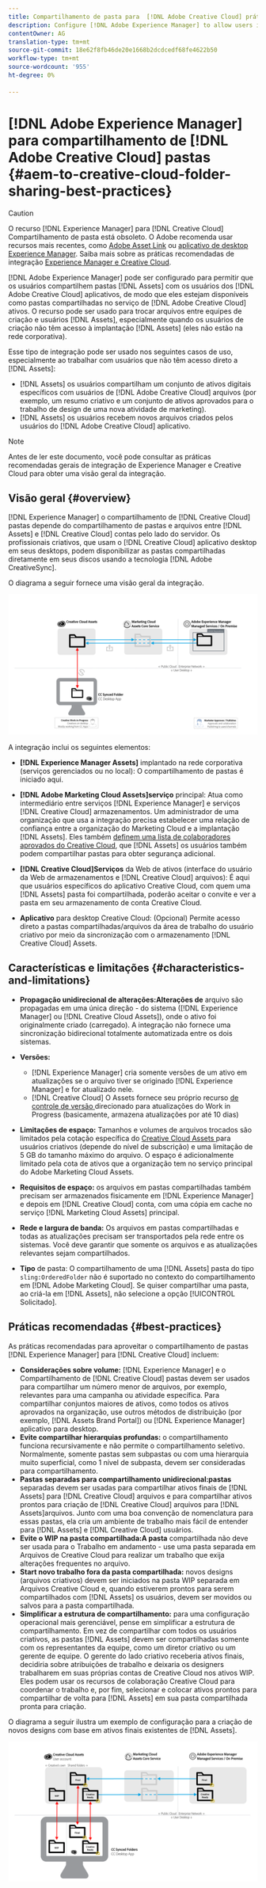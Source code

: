```yaml
---
title: Compartilhamento de pasta para  [!DNL Adobe Creative Cloud] práticas recomendadas
description: Configure [!DNL Adobe Experience Manager] to allow users in [!DNL Experience Manager Assets] para trocar pastas com usuários do Adobe Creative Cloud (CC).
contentOwner: AG
translation-type: tm+mt
source-git-commit: 18e62f8fb46de20e1668b2dcdcedf68fe4622b50
workflow-type: tm+mt
source-wordcount: '955'
ht-degree: 0%

---
```



# [!DNL Adobe Experience Manager] para compartilhamento de  [!DNL Adobe Creative Cloud] pastas  {#aem-to-creative-cloud-folder-sharing-best-practices}

>[!CAUTION]
>
>O recurso [!DNL Experience Manager] para [!DNL Creative Cloud] Compartilhamento de pasta está obsoleto. O Adobe recomenda usar recursos mais recentes, como [Adobe Asset Link](https://helpx.adobe.com/enterprise/admin-guide.html/enterprise/using/adobe-asset-link.ug.html) ou [aplicativo de desktop Experience Manager](https://experienceleague.adobe.com/docs/experience-manager-desktop-app/using/using.html). Saiba mais sobre as práticas recomendadas de integração [Experience Manager e Creative Cloud](/help/assets/aem-cc-integration-best-practices.md).

[!DNL Adobe Experience Manager] pode ser configurado para permitir que os usuários compartilhem pastas  [!DNL Assets] com os usuários dos  [!DNL Adobe Creative Cloud] aplicativos, de modo que eles estejam disponíveis como pastas compartilhadas no serviço de  [!DNL Adobe Creative Cloud] ativos. O recurso pode ser usado para trocar arquivos entre equipes de criação e usuários [!DNL Assets], especialmente quando os usuários de criação não têm acesso à implantação [!DNL Assets] (eles não estão na rede corporativa).

Esse tipo de integração pode ser usado nos seguintes casos de uso, especialmente ao trabalhar com usuários que não têm acesso direto a [!DNL Assets]:

* [!DNL Assets] os usuários compartilham um conjunto de ativos digitais específicos com usuários de  [!DNL Adobe Creative Cloud] arquivos (por exemplo, um resumo criativo e um conjunto de ativos aprovados para o trabalho de design de uma nova atividade de marketing).
* [!DNL Assets] os usuários recebem novos arquivos criados pelos usuários do  [!DNL Adobe Creative Cloud] aplicativo.

>[!NOTE]
>
>Antes de ler este documento, você pode consultar as práticas recomendadas gerais de integração de Experience Manager e Creative Cloud para obter uma visão geral da integração.[](/help/assets/aem-cc-integration-best-practices.md)

## Visão geral {#overview}

[!DNL Experience Manager] o compartilhamento de  [!DNL Creative Cloud] pastas depende do compartilhamento de pastas e arquivos entre  [!DNL Assets] e  [!DNL Creative Cloud] contas pelo lado do servidor. Os profissionais criativos, que usam o [!DNL Creative Cloud] aplicativo desktop em seus desktops, podem disponibilizar as pastas compartilhadas diretamente em seus discos usando a tecnologia [!DNL Adobe CreativeSync].

O diagrama a seguir fornece uma visão geral da integração.

![chlimage_1-179](assets/chlimage_1-406.png)

A integração inclui os seguintes elementos:

* **[!DNL Experience Manager Assets]** implantado na rede corporativa (serviços gerenciados ou no local): O compartilhamento de pastas é iniciado aqui.
* **[!DNL Adobe Marketing Cloud Assets]serviço** principal: Atua como intermediário entre serviços  [!DNL Experience Manager] e serviços  [!DNL Creative Cloud] armazenamentos. Um administrador de uma organização que usa a integração precisa estabelecer uma relação de confiança entre a organização do Marketing Cloud e a implantação [!DNL Assets]. Eles também [definem uma lista de colaboradores aprovados do Creative Cloud](https://experienceleague.adobe.com/docs/core-services/interface/assets/t-admin-add-cc-user.html), que [!DNL Assets] os usuários também podem compartilhar pastas para obter segurança adicional.

* **[!DNL Creative Cloud]Serviços**  da Web de ativos (interface do usuário da Web de armazenamentos e  [!DNL Creative Cloud] arquivos): É aqui que usuários específicos do aplicativo Creative Cloud, com quem uma  [!DNL Assets] pasta foi compartilhada, poderão aceitar o convite e ver a pasta em seu armazenamento de conta Creative Cloud.
* **Aplicativo** para desktop Creative Cloud: (Opcional) Permite acesso direto a pastas compartilhadas/arquivos da área de trabalho do usuário criativo por meio da sincronização com o armazenamento  [!DNL Creative Cloud] Assets.

## Características e limitações {#characteristics-and-limitations}

* **Propagação unidirecional de alterações:Alterações de** arquivo são propagadas em uma única direção - do sistema ([!DNL Experience Manager] ou  [!DNL Creative Cloud Assets]), onde o ativo foi originalmente criado (carregado). A integração não fornece uma sincronização bidirecional totalmente automatizada entre os dois sistemas.
* **Versões:**

   * [!DNL Experience Manager] cria somente versões de um ativo em atualizações se o arquivo tiver se originado  [!DNL Experience Manager] e for atualizado nele.
   * [!DNL Creative Cloud] O Assets fornece seu próprio recurso  [de controle de versão ](https://helpx.adobe.com/creative-cloud/help/versioning-faq.html) direcionado para atualizações do Work in Progress (basicamente, armazena atualizações por até 10 dias)

* **Limitações de espaço:** Tamanhos e volumes de arquivos trocados são limitados pela cotação específica do  [Creative Cloud Assets ](https://helpx.adobe.com/creative-cloud/kb/file-storage-quota.html) para usuários criativos (depende do nível de subscrição) e uma limitação de 5 GB do tamanho máximo do arquivo. O espaço é adicionalmente limitado pela cota de ativos que a organização tem no serviço principal do Adobe Marketing Cloud Assets.

* **Requisitos de espaço:** os arquivos em pastas compartilhadas também precisam ser armazenados fisicamente em  [!DNL Experience Manager] e depois em  [!DNL Creative Cloud] conta, com uma cópia em cache no serviço  [!DNL Marketing Cloud Assets] principal.
* **Rede e largura de banda:** Os arquivos em pastas compartilhadas e todas as atualizações precisam ser transportados pela rede entre os sistemas. Você deve garantir que somente os arquivos e as atualizações relevantes sejam compartilhados.
* **Tipo** de pasta: O compartilhamento de uma  [!DNL Assets] pasta do tipo  `sling:OrderedFolder` não é suportado no contexto do compartilhamento em  [!DNL Adobe Marketing Cloud]. Se quiser compartilhar uma pasta, ao criá-la em [!DNL Assets], não selecione a opção [!UICONTROL Solicitado].

## Práticas recomendadas {#best-practices}

As práticas recomendadas para aproveitar o compartilhamento de pastas [!DNL Experience Manager] para [!DNL Creative Cloud] incluem:

* **Considerações sobre volume:** [!DNL Experience Manager] e o Compartilhamento de  [!DNL Creative Cloud] pastas devem ser usados para compartilhar um número menor de arquivos, por exemplo, relevantes para uma campanha ou atividade específica. Para compartilhar conjuntos maiores de ativos, como todos os ativos aprovados na organização, use outros métodos de distribuição (por exemplo, [!DNL Assets Brand Portal]) ou [!DNL Experience Manager] aplicativo para desktop.
* **Evite compartilhar hierarquias profundas:** o compartilhamento funciona recursivamente e não permite o compartilhamento seletivo. Normalmente, somente pastas sem subpastas ou com uma hierarquia muito superficial, como 1 nível de subpasta, devem ser consideradas para compartilhamento.
* **Pastas separadas para compartilhamento unidirecional:pastas** separadas devem ser usadas para compartilhar ativos finais de  [!DNL Assets] para  [!DNL Creative Cloud] arquivos e para compartilhar ativos prontos para criação de  [!DNL Creative Cloud] arquivos para  [!DNL Assets]arquivos. Junto com uma boa convenção de nomenclatura para essas pastas, ela cria um ambiente de trabalho mais fácil de entender para [!DNL Assets] e [!DNL Creative Cloud] usuários.
* **Evite o WIP na pasta compartilhada:A pasta** compartilhada não deve ser usada para o Trabalho em andamento - use uma pasta separada em Arquivos de Creative Cloud para realizar um trabalho que exija alterações frequentes no arquivo.
* **Start novo trabalho fora da pasta compartilhada:** novos designs (arquivos criativos) devem ser iniciados na pasta WIP separada em Arquivos Creative Cloud e, quando estiverem prontos para serem compartilhados com  [!DNL Assets] os usuários, devem ser movidos ou salvos para a pasta compartilhada.
* **Simplificar a estrutura de compartilhamento:** para uma configuração operacional mais gerenciável, pense em simplificar a estrutura de compartilhamento. Em vez de compartilhar com todos os usuários criativos, as pastas [!DNL Assets] devem ser compartilhadas somente com os representantes da equipe, como um diretor criativo ou um gerente de equipe. O gerente do lado criativo receberia ativos finais, decidiria sobre atribuições de trabalho e deixaria os designers trabalharem em suas próprias contas de Creative Cloud nos ativos WIP. Eles podem usar os recursos de colaboração Creative Cloud para coordenar o trabalho e, por fim, selecionar e colocar ativos prontos para compartilhar de volta para [!DNL Assets] em sua pasta compartilhada pronta para criação.

O diagrama a seguir ilustra um exemplo de configuração para a criação de novos designs com base em ativos finais existentes de [!DNL Assets].

![chlimage_1-180](assets/chlimage_1-407.png)
